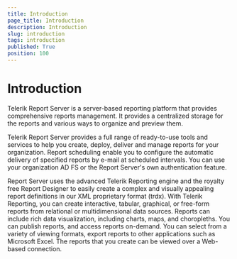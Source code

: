 ```yaml
---
title: Introduction
page_title: Introduction
description: Introduction
slug: introduction
tags: introduction
published: True
position: 100
---
```


# Introduction


Telerik Report Server is a server-based reporting platform that provides comprehensive reports management. It provides a centralized storage for the reports and various ways to organize and preview them.

Telerik Report Server provides a full range of ready-to-use tools and services to help you create, deploy, deliver and manage reports for your organization. Report scheduling enable you to configure the automatic delivery of specified reports by e-mail at scheduled intervals. You can use your organization AD FS or the Report Server's own authentication feature. 

Report Server uses the advanced Telerik Reporting engine and the royalty free Report Designer to easily create a complex and visually appealing report definitions in our XML proprietary format (trdx). With Telerik Reporting, you can create interactive, tabular, graphical, or free-form reports from relational or multidimensional data sources. Reports can include rich data visualization, including charts, maps, and choropleths. You can publish reports, and access reports on-demand. You can select from a variety of viewing formats, export reports to other applications such as Microsoft Excel. The reports that you create can be viewed over a Web-based connection. 
